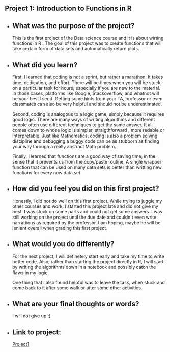 ## Project 1:  Introduction to Functions in R

*  ##  What was the purpose of the project?
      
      This is the first project of the Data science course and it is about wirting functions in R . The goal of this project was to create functions that will take certain 
       form of data sets and automatically return plots.
     
 * ##  What did you learn?
 
      First, I learned that coding is not a sprint, but rather a marathon. It takes time, dedication, and effort. There will be times when you will be stuck on a particular
       task for hours, especially if you are new to the material. In those cases, platforms like Google, Stackoverflow, and whatnot will be your best friend. Getting some hints
       from your TA, professor or even classmates can also be very helpful and should not be underestimated. 
       
      Second, coding is analogous to a logic game, simply because it requires good logic. There are many ways of writing algorithms and different people often use different 
       techniques to get the same answer. It all comes down to whose logic is simpler, straigthforward , more redable or interpretable. Just like Mathematics, coding is also
       a problem solving discipline and debugging a buggy code can be as stubborn as finding your way through a really abstract Math problem.
       
      Finally, I learned that functions are a good way of saving time, in the sense that it prevents us from the copy/paste routine. A single wrapper function that can be used 
       on many data sets is better than writting new functions for every new data set.
       
 * ## How did you feel you did on this first project?
 
      Honestly, I did not do well on this first project. While trying to juggle my other courses and work, I started this project late and did not give my best.
      I was stuck on some parts and could not get some answers. I was still working on the project until the due date and couldn't even write narrattions as required
      by the professor. I am hoping, maybe he will be lenient overall when grading this first project.
      
 * ## What would you do differently?
 
      For the next project, I will definetely start early and take my time to write better code. Also, rather than starting the project directly in R, I will start by 
      writing the algorithms down in a notebook and possibly catch the flaws in my logic. 
      
      One thing that I also found helpful was to leave the task, when stuck and come back to it after some walk or after some other activities. 
      
 * ## What are your final thoughts or words?
 
      I will not give up :)
      
      
 * ## Link to project: 
 
      [Project1](https://rubinho12.github.io/Project-1.html)
    
   
